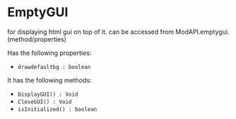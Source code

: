# EmptyGUI
for displaying html gui on top of it. can be accessed from ModAPI.emptygui.(method/properties)

Has the following properties:

- `drawdefaultbg : boolean`

It has the following methods:
- `DisplayGUI() : Void`
- `CloseGUI() : Void`
- `isInitialized() : boolean`